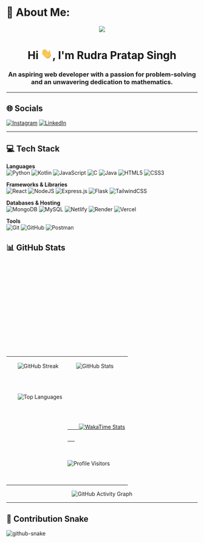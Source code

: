# 💫 About Me:
<p align="center">
  <img src="https://github.com/thompsonemerson/thompsonemerson/raw/master/cover-thompson.png" height="200">
</p>

<h1 align="center">Hi <img src="https://raw.githubusercontent.com/ABSphreak/ABSphreak/master/gifs/Hi.gif" width="30px">, I'm Rudra Pratap Singh</h1>
<h3 align="center">An aspiring web developer with a passion for problem-solving and an unwavering dedication to mathematics.</h3>

---

## 🌐 Socials
[![Instagram](https://img.shields.io/badge/Instagram-%23E4405F.svg?logo=Instagram&logoColor=white)](https://instagram.com/_lord_rudra_) [![LinkedIn](https://img.shields.io/badge/LinkedIn-%230077B5.svg?logo=linkedin&logoColor=white)](https://linkedin.com/in/rudra-pratap-singh-3b354b272)

---

## 💻 Tech Stack

**Languages**  
![Python](https://img.shields.io/badge/Python-3670A0?style=for-the-badge&logo=python&logoColor=ffdd54) ![Kotlin](https://img.shields.io/badge/Kotlin-%230095D5.svg?style=for-the-badge&logo=kotlin&logoColor=white) ![JavaScript](https://img.shields.io/badge/JavaScript-%23323330.svg?style=for-the-badge&logo=javascript&logoColor=%23F7DF1E) ![C](https://img.shields.io/badge/C-%2300599C.svg?style=for-the-badge&logo=c&logoColor=white) ![Java](https://img.shields.io/badge/Java-%23ED8B00.svg?style=for-the-badge&logo=openjdk&logoColor=white) ![HTML5](https://img.shields.io/badge/HTML5-%23E34F26.svg?style=for-the-badge&logo=html5&logoColor=white) ![CSS3](https://img.shields.io/badge/CSS3-%231572B6.svg?style=for-the-badge&logo=css3&logoColor=white)  

**Frameworks & Libraries**  
![React](https://img.shields.io/badge/React-%2320232a.svg?style=for-the-badge&logo=react&logoColor=%2361DAFB) ![NodeJS](https://img.shields.io/badge/Node.js-6DA55F?style=for-the-badge&logo=node.js&logoColor=white) ![Express.js](https://img.shields.io/badge/Express.js-%23404d59.svg?style=for-the-badge&logo=express&logoColor=%2361DAFB) ![Flask](https://img.shields.io/badge/Flask-%23000.svg?style=for-the-badge&logo=flask&logoColor=white) ![TailwindCSS](https://img.shields.io/badge/TailwindCSS-%2338B2AC.svg?style=for-the-badge&logo=tailwind-css&logoColor=white)  

**Databases & Hosting**  
![MongoDB](https://img.shields.io/badge/MongoDB-%234ea94b.svg?style=for-the-badge&logo=mongodb&logoColor=white) ![MySQL](https://img.shields.io/badge/MySQL-4479A1.svg?style=for-the-badge&logo=mysql&logoColor=white) ![Netlify](https://img.shields.io/badge/Netlify-%23000000.svg?style=for-the-badge&logo=netlify&logoColor=#00C7B7) ![Render](https://img.shields.io/badge/Render-%46E3B7.svg?style=for-the-badge&logo=render&logoColor=white) ![Vercel](https://img.shields.io/badge/Vercel-%23000000.svg?style=for-the-badge&logo=vercel&logoColor=white)  

**Tools**  
![Git](https://img.shields.io/badge/Git-%23F05033.svg?style=for-the-badge&logo=git&logoColor=white) ![GitHub](https://img.shields.io/badge/GitHub-%23121011.svg?style=for-the-badge&logo=github&logoColor=white) ![Postman](https://img.shields.io/badge/Postman-FF6C37?style=for-the-badge&logo=postman&logoColor=white)  

## 📊 GitHub Stats

<div align="center">



<table cellpadding="10" cellspacing="10">

  <tr>

    <td>

      <img src="https://streak-stats.demolab.com?user=lord-rudra0&theme=catppuccin-mocha&exclude_days=Sat%2CSun" alt="GitHub Streak">

    </td>

    <td>

      <img src="https://github-readme-stats.vercel.app/api?username=lord-rudra0&theme=dark&hide_border=false&include_all_commits=false&count_private=true" alt="GitHub Stats">

    </td>

  </tr>



  <tr>

    <td valign="top">

      <img src="https://github-readme-stats.vercel.app/api/top-langs/?username=lord-rudra0&layout=compact&langs_count=8&size_weight=0.2&count_weight=2&exclude_repo=RL-lab,ADS-lab,DL-lab,TSP-using-GA&hide=html&bg_color=1e1e2e&text_color=cdd6f4&icon_color=cba6f7&title_color=94e2d5" alt="Top Languages">

    </td>

    <td valign="top">

      <br/> 

      <a href="https://wakatime.com/@3778b33f-5df4-47cb-8ba7-3810a6960f59">

        <img src="https://wakatime.com/badge/user/3778b33f-5df4-47cb-8ba7-3810a6960f59.svg" alt="WakaTime Stats">

      </a>

      <br/><br/> <img src="https://api.visitorbadge.io/api/visitors?path=https%3A%2F%2Fgithub.com%2Flord-rudra0&label=Profile%20Views&labelColor=%231e1e2e&countColor=%23cba6f7" alt="Profile Visitors">

    </td>

  </tr>

</table>



<img src="https://github-readme-activity-graph.vercel.app/graph?username=lord-rudra0&bg_color=ffcfe9&color=9e4c98&line=9e4c98&point=403d3d&area=true&hide_border=true" alt="GitHub Activity Graph" />



</div>

---

## 🐍 Contribution Snake
<picture>
  <source media="(prefers-color-scheme: dark)" srcset="https://raw.githubusercontent.com/lord-rudra0/lord-rudra0/output/github-snake-dark.svg" />
  <source media="(prefers-color-scheme: light)" srcset="https://raw.githubusercontent.com/lord-rudra0/lord-rudra0/output/github-snake.svg" />
  <img alt="github-snake" src="https://raw.githubusercontent.com/lord-rudra0/lord-rudra0/output/github-snake.svg" />
</picture>
